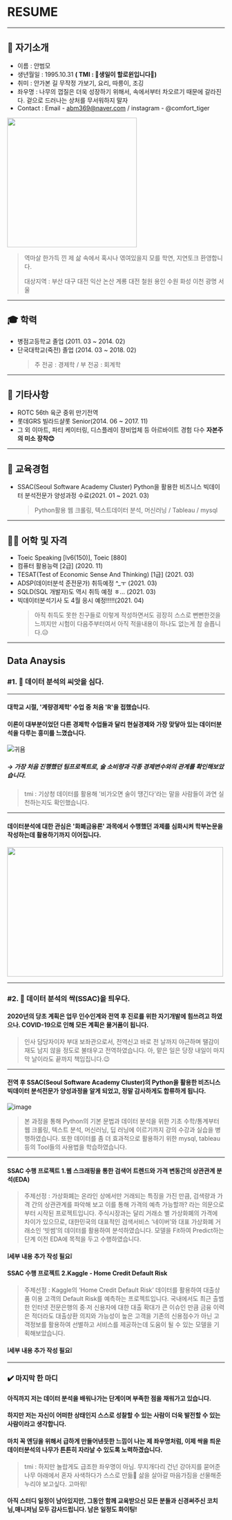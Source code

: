 # RESUME
---
## 👔 자기소개
- 이름 : 안범모
- 생년월일 : 1995.10.31  **( TMI : 🎂생일이 할로윈입니다🎂)**
- 취미 : 안가본 길 무작정 가보기, 요리, 따릉이, 조깅
- 좌우명 : 나무의 껍질은 더욱 성장하기 위해서, 속에서부터 차오르기 때문에 갈라진다. 겉으로 드러나는 상처를 무서워하지 말자
- Contact : Email - abm369@naver.com / instagram - @comfort_tiger

<img src="https://user-images.githubusercontent.com/79951566/110279825-19314b80-801d-11eb-9dc7-d954225e0a84.jpg"  width="300" height="300">

> 역마살 한가득 낀 제 삶 속에서 혹시나 엮여있을지 모를 학연, 지연토크 환영합니다.
> 
> 대상지역 : 부산 대구 대전 익산 논산 계룡 대전 철원 용인 수원 화성 이천 광명 서울
---
## 🎓 학력
- 병점고등학교 졸업 (2011. 03 ~ 2014. 02)
- 단국대학교(죽전) 졸업 (2014. 03 ~ 2018. 02)
  > 주 전공 : 경제학 / 부 전공 : 회계학
---
## 👀 기타사항
- ROTC 56th 육군 중위 만기전역
- 롯데GRS 빌라드샬롯 Senior(2014. 06 ~ 2017. 11)
- 그 외 이마트, 파티 케이터링, 디스플레이 장비업체 등 아르바이트 경험 다수 **자본주의 미소 장착😊** 
---
## 🎒 교육경험
- SSAC(Seoul Software Academy Cluster) Python을 활용한 비즈니스 빅데이터 분석전문가 양성과정 수료(2021. 01 ~ 2021. 03)
  > Python활용 웹 크롤링, 텍스트데이터 분석, 머신러닝 / Tableau / mysql
---
## 🙋‍♂️ 어학 및 자격
- Toeic Speaking [lv6(150)], Toeic [880]
- 컴퓨터 활용능력 [2급] (2020. 11)
- TESAT(Test of Economic Sense And Thinking) [1급] (2021. 03)
- ADSP(데이터분석 준전문가) 취득예정 ^_ㅜ (2021. 03)
- SQLD(SQL 개발자)도 역시 취득 예정 ㅎ... (2021. 03)
- 빅데이터분석기사 도 4월 응시 예정!!!!!(2021. 04)
   > 아직 취득도 못한 친구들로 이렇게 작성하면서도 굉장히 스스로 뻔뻔한것을 느끼지만 시험이 다음주부터여서 아직 적을내용이 하나도 없는게 참 슬픕니다.😥
 ---
 
 ## Data Anaysis
 
 ### #1. 🌱 데이터 분석의 씨앗을 심다.
 ---
 #### 대학교 시절, '계량경제학' 수업 중 처음 'R'을 접했습니다. 
 #### 이론이 대부분이었던 다른 경제학 수업들과 달리 현실경제와 **가장** 맞닿아 있는 데이터분석을 다루는  흥미를 느꼈습니다.
![귀욤](https://user-images.githubusercontent.com/79951566/110283512-8ea01a80-8023-11eb-9dbe-038bacb1247d.jpg)
##### → 가장 처음 진행했던 팀프로젝트로, 술 소비량과 각종 경제변수와의 관계를 확인해보았습니다. 
> tmi : 기상청 데이터를 활용해 '비가오면 술이 땡긴다'라는 말을 사람들이 과연 실천하는지도 확인했습니다.
---
#### 데이터분석에 대한 관심은 **'화폐금융론'** 과목에서 수행했던 과제를 심화시켜 학부논문을 작성하는데 활용하기까지 이어집니다.
<img src="https://user-images.githubusercontent.com/79951566/110285054-0a9b6200-8026-11eb-8e00-b827292df586.jpg"  width="500" height="300">

---
###  #2. 🌿 데이터 분석의 싹(SSAC)을 틔우다.
#### 2020년의 당초 계획은 업무 인수인계와 전역 후 진로를 위한 자기개발에 힘쓰려고 하였으나. COVID-19으로 인해 모든 계획은 물거품이 됩니다. 
> 인사 담당자이자 부대 보좌관으로서, 전역신고 바로 전 날까지 야근하며 땔감이 재도 남지 않을 정도로 불태우고 전역하였습니다. 아, 맡은 일은 당장 내일이 마지막 날이라도 끝까지 책임집니다.😉

---
#### 전역 후 SSAC(Seoul Software Academy Cluster)의 Python을 활용한 비즈니스 빅데이터 분석전문가 양성과정을 알게 되었고, 정말 감사하게도 합류하게 됩니다.
![image](https://user-images.githubusercontent.com/79951566/110286929-0e7cb380-8029-11eb-9c8f-e14e26484149.png)
> 본 과정을 통해 Python의 기본 문법과 데이터 분석을 위한 기초 수학/통계부터 웹 크롤링, 텍스트 분석, 머신러닝, 딥 러닝에 이르기까지 강의 수강과 실습을 병행하였습니다. 
> 또한 데이터를 좀 더 효과적으로 활용하기 위한 mysql, tableau등의 Tool들의 사용법을 학습하였습니다.
---
#### SSAC 수행 프로젝트 1.웹 스크래핑을 통한 검색어 트렌드와 가격 변동간의 상관관계 분석(EDA)
> 주제선정 : 가상화폐는 온라인 상에서만 거래되는 특징을 가진 만큼, 검색량과 가격 간의 상관관계를 파악해 보고 이를 통해 가격의 예측 가능할까? 라는 의문으로부터 시작된 프로젝트입니다. 주식시장과는 달리 거래소 별 가상화폐의 가격에 차이가 있으므로, 대한민국의 대표적인 검색서비스 ‘네이버’와 대표 가상화폐 거래소인 ‘빗썸’의 데이터를 활용하여 분석하였습니다. 모델을 Fit하여 Predict하는 단계 이전 EDA에 목적을 두고 수행하였습니다.

#### ❕**세부 내용 추가 작성 필요**❕

#### SSAC 수행 프로젝트 2.Kaggle - Home Credit Default Risk
> 주제선정 : Kaggle의 ‘Home Credit Default Risk’ 데이터를 활용하여 대출상품 이용 고객의 Default Risk를 예측하는 프로젝트입니다. 국내에서도 최근 출범한 인터넷 전문은행의 중∙저 신용자에 대한 대출 확대가 큰 이슈인 만큼 금융 이력은 적더라도 대출상환 의지와 가능성이 높은 고객을 기존의 신용점수가 아닌 고객정보를 활용하여 선별하고 서비스를 제공하는데 도움이 될 수 있는 모델을 기획해보았습니다.
> 
#### ❕**세부 내용 추가 작성 필요**❕
---
### ✔️ 마지막 한 마디
#### 아직까지 저는 데이터 분석을 배워나가는 단계이며 부족한 점을 채워가고 있습니다. 
#### 하지만 저는 자신이 어떠한 상태인지 스스로 성찰할 수 있는 사람이 더욱 발전할 수 있는 사람이라고 생각합니다. 
#### 마치 꼭 엔딩을 위해서 급하게 만들어낸듯한 느낌이 나는 제 좌우명처럼, 이제 싹을 틔운 데이터분석의 나무가 튼튼히 자라날 수 있도록 노력하겠습니다. 
> tmi : 하지만 놀랍게도 급조한 좌우명이 아님. 무지개다리 건넌 강아지를 묻어준 나무 아래에서 혼자 사색하다가 스스로 만듦🌳 삶을 살아갈 마음가짐을 선물해준 누리야 보고싶다. 고마워! 
#### 아직 스터디 일정이 남아있지만, 그동안 함께 교육받으신 모든 분들과 신경써주신 코치님,매니저님 모두 감사드립니다. 남은 일정도 화이팅!
